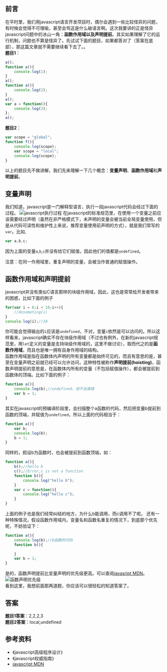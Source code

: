 ## 前言
在平时里，我们用javascript语言开发项目时，偶尔会遇到一些比较怪异的问题，有时候会觉得不可理喻，甚至会骂这是什么破语言啊。这次我要讲的正是怪异javascript问题中的冰山一角：**函数作用域以及声明提前**。其实如果理解了它的运行机制，问题也不算是怪异了。先试试下面的题目，如果都答对了（答案在底部），那这篇文章就不需要继续看下去了。。  
**题目1**：
```javascript
a();
function a(){
	console.log(1);
}
a();
function a(){
	console.log(2);
}
a();
var a = function(){
	console.log(3);
};
a();
```
**题目2**：
```javascript
var scope = "global";
function f(){
	console.log(scope);
	var scope = "local";
	console.log(scope);
}
```
以上的题目先不做讲解，我们先来理解一下几个概念：**变量声明**、**函数作用域**和**声明提前**。
## 变量声明
我们知道，javascript是一门解释型语言，执行一段javascript代码会经过下面的过程。
![javascript执行过程](https://raw.githubusercontent.com/linjinying/jsnotes/master/pictrues/2016/4.png)
在javascript的标准规范里，在使用一个变量之前应该需要经过声明（虽然在非严格模式下，未声明的变量会被当前全局变量使用，但是从代码可读性和维护性上来说，推荐变量使用前声明的方式），就是我们常写的`var`。比如,
```javascript
var a,b,c;
```
因为上面的变量`a`,`b`,`c`并没有给它们赋值，因此他们的值都是`undefined`。

注意：在同一作用域里，重复声明的变量，会被当作普通的赋值操作。
## 函数作用域和声明提前
javascript并没有类似C语言那样的块级作用域，因此，这也是常常给开发者带来的困惑，比如下面的例子
```javascript
for(var i = 0;i < 10;i++){
	//dosometing(i)
}
console.log(i);//10
```
你可能会觉得输出的`i`应该是`undefined`，不对，变量`i`依然是可以访问的。所以这样看来，javascript确实不存在块级作用域（不过也有例外，在新的javascript规范里，用`let`定义的变量是支持块级作用域的，这里不做讨论），取而代之的是**函数作用域**，而且也是唯一拥有自身作用域的结构。  
函数作用域是指在函数体内声明的所有变量都是始终可见的，而且有意思的是，甚至在变量声明之前就已经可以允许访问，这种特性被称作**声明提前(hoisting)**，函数声明提前的意思是，在函数体内所有的变量（不包括赋值操作），都会被提前到函数体的顶端。比如下面的例子：
```javascript
function a(){
	console.log(b);//undefined，但不会报错
    var b = 1;
}
```
其实在javascript的预编译阶段里，会扫描整个a函数的代码，然后把变量b提前到函数的顶端，并赋值为`undefined`，所以上面的代码相当于：
```javascript
function a(){
	var b;
	console.log(b);
	b = 1;
}
```
同样的，假设b为函数时，也会被提前到函数顶端，如：
```javascript
function a(){
	b();//hello b
	c();//Error,c is not a function
	function b(){
		console.log("hello b");
	}
	var c = function(){
		console.log("hello c");
	}
}
```
上面的例子也是我们经常纠结的地方，为什么b能调用，而c调用不了呢。
还有一种特殊情况，假设函数作用域内，变量名和函数名重复的情况下，到底那个优先呢，不妨验证下：
```javascript
function a(){
	console.log(b);//b函数的代码
	function b(){
	
	}
	var b = 1;
}
```
是的，函数声明提前比变量声明的优先级更高。可以查阅[javasript MDN](https://developer.mozilla.org/en-US/docs/Archive/Web/Scope_Cheatsheet)。
![函数声明优先级](https://raw.githubusercontent.com/linjinying/jsnotes/master/pictrues/2016/5.png)  
看到这里，我想前面那两道题，你应该可以很轻松的知道答案了。 
## 答案
**题目1答案**：2,2,2,3  
**题目2答案**：local,undefined  

## 参考资料
* 《javascript高级程序设计》
* 《javascript权威指南》
* [javascript MDN](https://developer.mozilla.org/en-US/docs/Archive/Web/Scope_Cheatsheet)